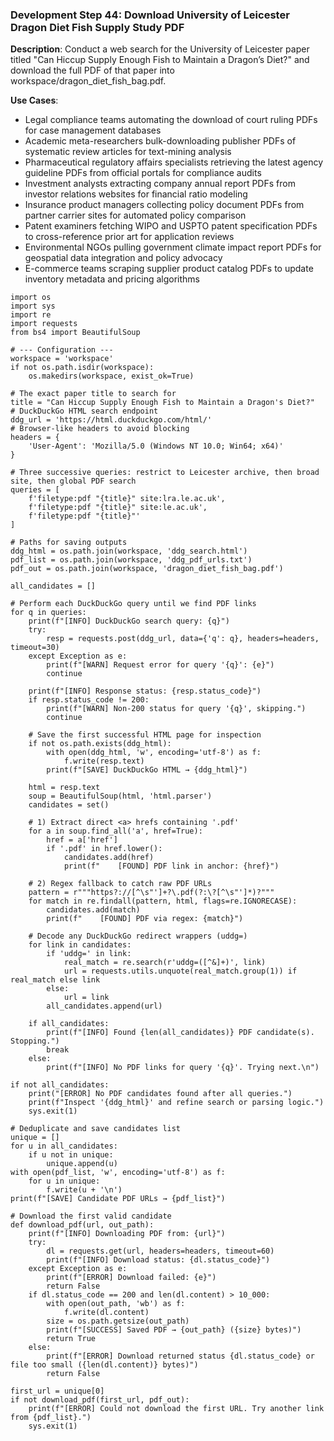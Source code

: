 ### Development Step 44: Download University of Leicester Dragon Diet Fish Supply Study PDF

**Description**: Conduct a web search for the University of Leicester paper titled "Can Hiccup Supply Enough Fish to Maintain a Dragon’s Diet?" and download the full PDF of that paper into workspace/dragon_diet_fish_bag.pdf.

**Use Cases**:
- Legal compliance teams automating the download of court ruling PDFs for case management databases
- Academic meta-researchers bulk-downloading publisher PDFs of systematic review articles for text-mining analysis
- Pharmaceutical regulatory affairs specialists retrieving the latest agency guideline PDFs from official portals for compliance audits
- Investment analysts extracting company annual report PDFs from investor relations websites for financial ratio modeling
- Insurance product managers collecting policy document PDFs from partner carrier sites for automated policy comparison
- Patent examiners fetching WIPO and USPTO patent specification PDFs to cross-reference prior art for application reviews
- Environmental NGOs pulling government climate impact report PDFs for geospatial data integration and policy advocacy
- E-commerce teams scraping supplier product catalog PDFs to update inventory metadata and pricing algorithms

```
import os
import sys
import re
import requests
from bs4 import BeautifulSoup

# --- Configuration ---
workspace = 'workspace'
if not os.path.isdir(workspace):
    os.makedirs(workspace, exist_ok=True)

# The exact paper title to search for
title = "Can Hiccup Supply Enough Fish to Maintain a Dragon's Diet?"
# DuckDuckGo HTML search endpoint
ddg_url = 'https://html.duckduckgo.com/html/'
# Browser-like headers to avoid blocking
headers = {
    'User-Agent': 'Mozilla/5.0 (Windows NT 10.0; Win64; x64)'
}

# Three successive queries: restrict to Leicester archive, then broad site, then global PDF search
queries = [
    f'filetype:pdf "{title}" site:lra.le.ac.uk',
    f'filetype:pdf "{title}" site:le.ac.uk',
    f'filetype:pdf "{title}"'
]

# Paths for saving outputs
ddg_html = os.path.join(workspace, 'ddg_search.html')
pdf_list = os.path.join(workspace, 'ddg_pdf_urls.txt')
pdf_out = os.path.join(workspace, 'dragon_diet_fish_bag.pdf')

all_candidates = []

# Perform each DuckDuckGo query until we find PDF links
for q in queries:
    print(f"[INFO] DuckDuckGo search query: {q}")
    try:
        resp = requests.post(ddg_url, data={'q': q}, headers=headers, timeout=30)
    except Exception as e:
        print(f"[WARN] Request error for query '{q}': {e}")
        continue

    print(f"[INFO] Response status: {resp.status_code}")
    if resp.status_code != 200:
        print(f"[WARN] Non-200 status for query '{q}', skipping.")
        continue

    # Save the first successful HTML page for inspection
    if not os.path.exists(ddg_html):
        with open(ddg_html, 'w', encoding='utf-8') as f:
            f.write(resp.text)
        print(f"[SAVE] DuckDuckGo HTML → {ddg_html}")

    html = resp.text
    soup = BeautifulSoup(html, 'html.parser')
    candidates = set()

    # 1) Extract direct <a> hrefs containing '.pdf'
    for a in soup.find_all('a', href=True):
        href = a['href']
        if '.pdf' in href.lower():
            candidates.add(href)
            print(f"    [FOUND] PDF link in anchor: {href}")

    # 2) Regex fallback to catch raw PDF URLs
    pattern = r"""https?://[^\s"']+?\.pdf(?:\?[^\s"']*)?"""
    for match in re.findall(pattern, html, flags=re.IGNORECASE):
        candidates.add(match)
        print(f"    [FOUND] PDF via regex: {match}")

    # Decode any DuckDuckGo redirect wrappers (uddg=)
    for link in candidates:
        if 'uddg=' in link:
            real_match = re.search(r'uddg=([^&]+)', link)
            url = requests.utils.unquote(real_match.group(1)) if real_match else link
        else:
            url = link
        all_candidates.append(url)

    if all_candidates:
        print(f"[INFO] Found {len(all_candidates)} PDF candidate(s). Stopping.")
        break
    else:
        print(f"[INFO] No PDF links for query '{q}'. Trying next.\n")

if not all_candidates:
    print("[ERROR] No PDF candidates found after all queries.")
    print(f"Inspect '{ddg_html}' and refine search or parsing logic.")
    sys.exit(1)

# Deduplicate and save candidates list
unique = []
for u in all_candidates:
    if u not in unique:
        unique.append(u)
with open(pdf_list, 'w', encoding='utf-8') as f:
    for u in unique:
        f.write(u + '\n')
print(f"[SAVE] Candidate PDF URLs → {pdf_list}")

# Download the first valid candidate
def download_pdf(url, out_path):
    print(f"[INFO] Downloading PDF from: {url}")
    try:
        dl = requests.get(url, headers=headers, timeout=60)
        print(f"[INFO] Download status: {dl.status_code}")
    except Exception as e:
        print(f"[ERROR] Download failed: {e}")
        return False
    if dl.status_code == 200 and len(dl.content) > 10_000:
        with open(out_path, 'wb') as f:
            f.write(dl.content)
        size = os.path.getsize(out_path)
        print(f"[SUCCESS] Saved PDF → {out_path} ({size} bytes)")
        return True
    else:
        print(f"[ERROR] Download returned status {dl.status_code} or file too small ({len(dl.content)} bytes)")
        return False

first_url = unique[0]
if not download_pdf(first_url, pdf_out):
    print(f"[ERROR] Could not download the first URL. Try another link from {pdf_list}.")
    sys.exit(1)
```